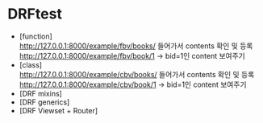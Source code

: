 # DRFtest
+ [function] <br>
http://127.0.0.1:8000/example/fbv/books/ 들어가서 contents 확인 및 등록 <br>
http://127.0.0.1:8000/example/fbv/book/1 -> bid=1인 content 보여주기 <br>
+ [class] <br>
http://127.0.0.1:8000/example/cbv/books/ 들어가서 contents 확인 및 등록 <br>
http://127.0.0.1:8000/example/cbv/book/1 -> bid=1인 content 보여주기 <br>
+ [DRF mixins] <br>
+ [DRF generics] <br>
+ [DRF Viewset + Router] <br>
